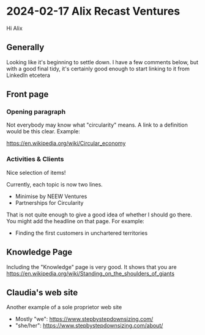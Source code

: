 # 2024-02-17 Alix Recast Ventures

Hi Alix

## Generally

Looking like it's beginning to settle down. I have a few comments below, but with a good final tidy, it's certainly good enough to start linking to it from LinkedIn etcetera


## Front page

### Opening paragraph

Not everybody may know what "circularity" means. A link to a definition would be this clear. Example:

https://en.wikipedia.org/wiki/Circular_economy


### Activities & Clients

Nice selection of items!

Currently, each topic is now two lines.

* Minimise by NEEW Ventures
* Partnerships for Circularity

That is not quite enough to give a good idea of whether I should go there. You might add the headline on that page. For example:

* Finding the first customers in unchartered territories

## Knowledge Page

Including the "Knowledge" page is very good. It shows that you are https://en.wikipedia.org/wiki/Standing_on_the_shoulders_of_giants


## Claudia's web site

Another example of a sole proprietor web site

* Mostly "we": https://www.stepbystepdownsizing.com/
* "she/her": https://www.stepbystepdownsizing.com/about/

